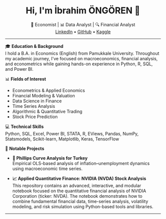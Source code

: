 <h1 align="center">Hi, I'm İbrahim ÖNGÖREN 👋</h1>
<p align="center">
  💼 Economist | 📊 Data Analyst | 🔍 Financial Analyst <br>
  <a href="https://www.linkedin.com/in/ibrahimongoren">LinkedIn</a> • 
  <a href="https://github.com/ibrahimongoren">GitHub</a> • 
  <a href="https://www.kaggle.com/ibrahimongoren">Kaggle</a>
</p>

---

🎓 **Education & Background**  
I hold a B.A. in Economics (English) from Pamukkale University. Throughout my academic journey, I've focused on macroeconomics, financial analysis, and econometrics while gaining hands-on experience in Python, R, SQL, and Power BI.

📊 **Fields of Interest**  
- Econometrics & Applied Economics  
- Financial Modeling & Valuation  
- Data Science in Finance  
- Time Series Analysis  
- Algorithmic & Quantitative Trading
- Stock Price Prediction

💻 **Technical Skills**  
Python, SQL, Excel, Power BI, STATA, R, EViews, Pandas, NumPy, Statsmodels, Scikit-learn, Matplotlib, Keras, TensorFlow

🧪 **Notable Projects**  
- **📘 Phillips Curve Analysis for Turkey**  
  Empirical OLS-based analysis of inflation–unemployment dynamics using macroeconomic time series.
  
- **📈 Applied Quantitative Finance: NVIDIA (NVDA) Stock Analysis**  
  This repository contains an advanced, interactive, and modular notebook focused on the quantitative financial analysis of NVIDIA Corporation (ticker: NVDA). The notebook demonstrates how to combine fundamental financial data, time-series analysis, volatility modeling, and risk simulation using Python-based tools and libraries.

---
